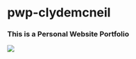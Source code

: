 # pwp-clydemcneil

### **This is a Personal Website Portfolio**

![](public_html/media/cmc25screenshot.png)